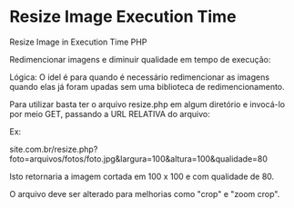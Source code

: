 # Resize Image Execution Time
Resize Image in Execution Time PHP

Redimencionar imagens e diminuir qualidade em tempo de execução:

Lógica:
O idel é para quando é necessário redimencionar as imagens quando elas já foram upadas sem uma biblioteca de redimencionamento.

Para utilizar basta ter o arquivo resize.php em algum diretório e invocá-lo por meio GET, passando a URL RELATIVA do arquivo:

Ex:

site.com.br/resize.php?foto=arquivos/fotos/foto.jpg&largura=100&altura=100&qualidade=80

Isto retornaria a imagem cortada em 100 x 100 e com qualidade de 80.

O arquivo deve ser alterado para melhorias como "crop" e "zoom crop".
